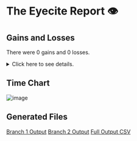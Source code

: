 # The Eyecite Report :eye:



Gains and Losses
---------
There were 0 gains and 0 losses.

<details>
<summary>Click here to see details.</summary>

|     id     |  Gain  |  Loss  |
| ---------- | ------ | ------ |


</details>



Time Chart
---------

![image](https://raw.githubusercontent.com/freelawproject/reporters-db/artifacts/150/results/chart.png)


Generated Files
---------

[Branch 1 Output](https://raw.githubusercontent.com/freelawproject/reporters-db/artifacts/150/results/original.json)
[Branch 2 Output](https://raw.githubusercontent.com/freelawproject/reporters-db/artifacts/150/results/update.json)
[Full Output CSV ](https://raw.githubusercontent.com/freelawproject/reporters-db/artifacts/150/results/output.csv)
